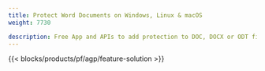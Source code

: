 ```yaml
---
title: Protect Word Documents on Windows, Linux & macOS 
weight: 7730

description: Free App and APIs to add protection to DOC, DOCX or ODT files
---
```


{{< blocks/products/pf/agp/feature-solution >}} 

